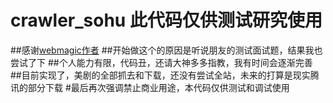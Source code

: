 # crawler_sohu 此代码仅供测试研究使用
##感谢[webmagic作者](http://webmagic.io/)
##开始做这个的原因是听说朋友的测试面试题，结果我也尝试了下
##个人能力有限，代码丑，还请大神多多指教，我有时间会逐渐完善
##目前实现了，美剧的全部抓去和下载，还没有尝试全站，未来的打算是现实腾讯的部分下载
#最后再次强调禁止商业用途，本代码仅供测试和调试使用
